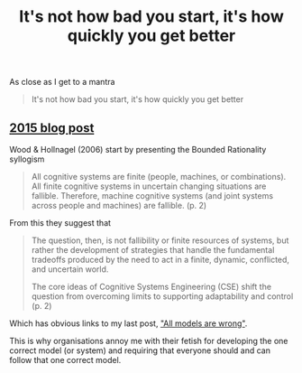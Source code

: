 ﻿---
tags: teaching, philosophy
title: It's not how bad you start, it's how quickly you get better
type: note
---
As close as I get to a mantra
> It's not how bad you start, it's how quickly you get better

## [2015 blog post](https://djon.es/blog/2015/09/03/its-not-how-bad-you-start-but-how-quickly-you-get-better/)

Wood &amp; Hollnagel (2006) start by presenting the Bounded Rationality syllogism

> All cognitive systems are finite (people, machines, or combinations). All finite cognitive systems in uncertain changing situations are fallible. Therefore, machine cognitive systems (and joint systems across people and machines) are fallible. (p. 2)

From this they suggest that

> The question, then, is not fallibility or finite resources of systems, but rather the development of strategies that handle the fundamental tradeoffs produced by the need to act in a finite, dynamic, conflicted, and uncertain world.
>
> The core ideas of Cognitive Systems Engineering (CSE) shift the question from overcoming limits to supporting adaptability and control (p. 2)

Which has obvious links to my last post, <a href="https://djon.es/blog/2015/08/28/all-models-are-wrong-but-some-are-useful-and-its-application-to-e-learning/">"All models are wrong"</a>.

This is why organisations annoy me with their fetish for developing the one correct model (or system) and requiring that everyone should and can follow that one correct model.